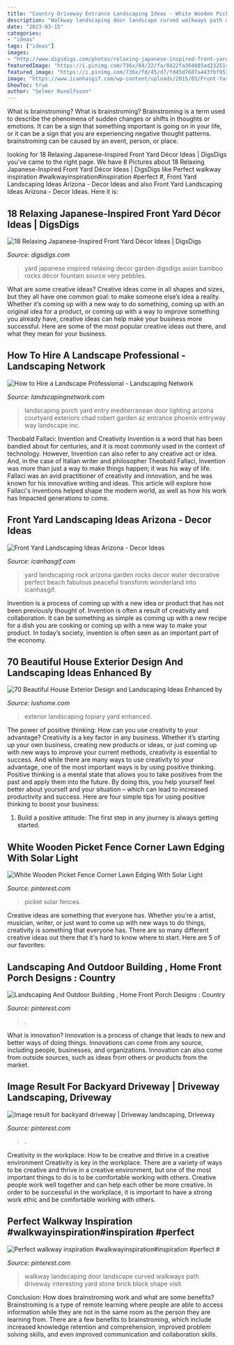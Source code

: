 ```yaml
---
title: "Country Driveway Entrance Landscaping Ideas - White Wooden Picket Fence Corner Lawn Edging With Solar Light"
description: "Walkway landscaping door landscape curved walkways path driveway interesting yard stone brick block shape visit"
date: "2023-03-15"
categories:
- "ideas"
tags: ["ideas"]
images:
- "http://www.digsdigs.com/photos/relaxing-japanese-inspired-front-yard-decor-ideas-13.jpg"
featuredImage: "https://i.pinimg.com/736x/84/22/fa/8422fa304885ad23251486fccdc0f1e0--front-porch-design-porch-designs.jpg"
featured_image: "https://i.pinimg.com/736x/fd/45/d7/fd45d7607a443fbf95396611ebbfb0e4.jpg"
image: "https://www.icanhasgif.com/wp-content/uploads/2015/03/Front-Yard-Landscaping-Ideas-Arizona.jpg"
ShowToc: true
author: "Selmer Runolfsson"
---
```



What is brainstroming?
What is brainstroming? Brainstroming is a term used to describe the phenomena of sudden changes or shifts in thoughts or emotions. It can be a sign that something important is going on in your life, or it can be a sign that you are experiencing negative thought patterns. brainstroming can be caused by an event, person, or place.

	

		
looking for 18 Relaxing Japanese-Inspired Front Yard Décor Ideas | DigsDigs you've came to the right page. We have 8 Pictures about 18 Relaxing Japanese-Inspired Front Yard Décor Ideas | DigsDigs like Perfect walkway inspiration #walkwayinspiration#inspiration #perfect #, Front Yard Landscaping Ideas Arizona - Decor Ideas and also Front Yard Landscaping Ideas Arizona - Decor Ideas. Here it is:
		
    
## 18 Relaxing Japanese-Inspired Front Yard Décor Ideas | DigsDigs

<img loading=lazy src="http://www.digsdigs.com/photos/relaxing-japanese-inspired-front-yard-decor-ideas-13.jpg" onerror="this.onerror=null;this.src='https://tse3.mm.bing.net/th?id=OIP.50watElRMgGJqumZ1MmSNQHaFj&amp;pid=15.1';" alt="18 Relaxing Japanese-Inspired Front Yard Décor Ideas | DigsDigs">

_Source: digsdigs.com_

>yard japanese inspired relaxing decor garden digsdigs asian bamboo rocks décor fountain source very pebbles. 

	

What are some creative ideas?
Creative ideas come in all shapes and sizes, but they all have one common goal: to make someone else’s idea a reality. Whether it’s coming up with a new way to do something, coming up with an original idea for a product, or coming up with a way to improve something you already have, creative ideas can help make your business more successful. Here are some of the most popular creative ideas out there, and what they mean for your business.

    
## How To Hire A Landscape Professional - Landscaping Network

<img loading=lazy src="https://images.landscapingnetwork.com/pictures/images/900x705Max/site_8/front-door-lighting-front-door-landscaping-exteriors-by-chad-robert-inc_335.jpg" onerror="this.onerror=null;this.src='https://tse4.mm.bing.net/th?id=OIP.ldaGR9UkQVaE7tG7fA6SqQHaLH&amp;pid=15.1';" alt="How to Hire a Landscape Professional - Landscaping Network">

_Source: landscapingnetwork.com_

>landscaping porch yard entry mediterranean door lighting arizona courtyard exteriors chad robert garden az entrance phoenix entryway way landscape inc. 

	

Theobald Fallaci: Invention and Creativity
Invention is a word that has been bandied about for centuries, and it is most commonly used in the context of technology. However, Invention can also refer to any creative act or idea. And, in the case of Italian writer and philosopher Theobald Fallaci, Invention was more than just a way to make things happen; it was his way of life. Fallaci was an avid practitioner of creativity and innovation, and he was known for his innovative writing and ideas. This article will explore how Fallaci's inventions helped shape the modern world, as well as how his work has Impacted generations to come.

    
## Front Yard Landscaping Ideas Arizona - Decor Ideas

<img loading=lazy src="https://www.icanhasgif.com/wp-content/uploads/2015/03/Front-Yard-Landscaping-Ideas-Arizona.jpg" onerror="this.onerror=null;this.src='https://tse3.mm.bing.net/th?id=OIP.p3niQo0atNoqFtzTe6-EJgHaFj&amp;pid=15.1';" alt="Front Yard Landscaping Ideas Arizona - Decor Ideas">

_Source: icanhasgif.com_

>yard landscaping rock arizona garden rocks decor water decorative perfect beach fabulous peaceful transform wonderland into icanhasgif. 

	

Invention is a process of coming up with a new idea or product that has not been previously thought of. Invention is often a result of creativity and collaboration. It can be something as simple as coming up with a new recipe for a dish you are cooking or coming up with a new way to make your product. In today’s society, invention is often seen as an important part of the economy.

    
## 70 Beautiful House Exterior Design And Landscaping Ideas Enhanced By

<img loading=lazy src="https://www.lushome.com/wp-content/uploads/2014/06/house-exterior-design-yard-landscaping-topiary-15.jpg" onerror="this.onerror=null;this.src='https://tse4.mm.bing.net/th?id=OIP.S_4rYdDoGrujiZt2nue9bwAAAA&amp;pid=15.1';" alt="70 Beautiful House Exterior Design and Landscaping Ideas Enhanced by">

_Source: lushome.com_

>exterior landscaping topiary yard enhanced. 

	

The power of positive thinking: How can you use creativity to your advantage?
Creativity is a key factor in any business. Whether it’s starting up your own business, creating new products or ideas, or just coming up with new ways to improve your current methods, creativity is essential to success. And while there are many ways to use creativity to your advantage, one of the most important ways is by using positive thinking.
Positive thinking is a mental state that allows you to take positives from the past and apply them into the future. By doing this, you help yourself feel better about yourself and your situation – which can lead to increased productivity and success. Here are four simple tips for using positive thinking to boost your business: 

1) Build a positive attitude: The first step in any journey is always getting started.

    
## White Wooden Picket Fence Corner Lawn Edging With Solar Light

<img loading=lazy src="https://i.pinimg.com/736x/fd/45/d7/fd45d7607a443fbf95396611ebbfb0e4.jpg" onerror="this.onerror=null;this.src='https://tse2.mm.bing.net/th?id=OIP.pyt7ZYjZ4vSuDBRsPKdp-gHaF1&amp;pid=15.1';" alt="White Wooden Picket Fence Corner Lawn Edging With Solar Light">

_Source: pinterest.com_

>picket solar fences. 

	

Creative ideas are something that everyone has. Whether you're a artist, musician, writer, or just want to come up with new ways to do things, creativity is something that everyone has. There are so many different creative ideas out there that it's hard to know where to start. Here are 5 of our favorites: 

    
## Landscaping And Outdoor Building , Home Front Porch Designs : Country

<img loading=lazy src="https://i.pinimg.com/736x/84/22/fa/8422fa304885ad23251486fccdc0f1e0--front-porch-design-porch-designs.jpg" onerror="this.onerror=null;this.src='https://tse3.mm.bing.net/th?id=OIP.HALBFulKONv3j-D0eGl9kAHaJ4&amp;pid=15.1';" alt="Landscaping And Outdoor Building , Home Front Porch Designs : Country">

_Source: pinterest.com_

>. 

	

What is innovation?
Innovation is a process of change that leads to new and better ways of doing things. Innovations can come from any source, including people, businesses, and organizations. Innovation can also come from outside sources, such as ideas from others or products from the market.

    
## Image Result For Backyard Driveway | Driveway Landscaping, Driveway

<img loading=lazy src="https://i.pinimg.com/736x/55/b9/94/55b994595242f3096e3bd851687ac3d5.jpg" onerror="this.onerror=null;this.src='https://tse2.mm.bing.net/th?id=OIP.rD1gsVJ8iBHDz5vniSYTigHaFj&amp;pid=15.1';" alt="Image result for backyard driveway | Driveway landscaping, Driveway">

_Source: pinterest.com_

>. 

	

Creativity in the workplace: How to be creative and thrive in a creative environment
Creativity is key in the workplace. There are a variety of ways to be creative and thrive in a creative environment, but one of the most important things to do is to be comfortable working with others. Creative people work well together and can help each other be more creative. In order to be successful in the workplace, it is important to have a strong work ethic and be comfortable working with others.

    
## Perfect Walkway Inspiration #walkwayinspiration#inspiration #perfect #

<img loading=lazy src="https://i.pinimg.com/736x/7f/1a/41/7f1a41e74f1a090f8de4c783bb215737.jpg" onerror="this.onerror=null;this.src='https://tse1.mm.bing.net/th?id=OIP.23mtJmKzLC7N_-3ULhnr4gHaJ3&amp;pid=15.1';" alt="Perfect walkway inspiration #walkwayinspiration#inspiration #perfect #">

_Source: pinterest.com_

>walkway landscaping door landscape curved walkways path driveway interesting yard stone brick block shape visit. 

	

Conclusion: How does brainstroming work and what are some benefits?
Brainstroming is a type of remote learning where people are able to access information while they are not in the same room as the person they are learning from. There are a few benefits to brainstroming, which include increased knowledge retention and comprehension, improved problem solving skills, and even improved communication and collaboration skills.

